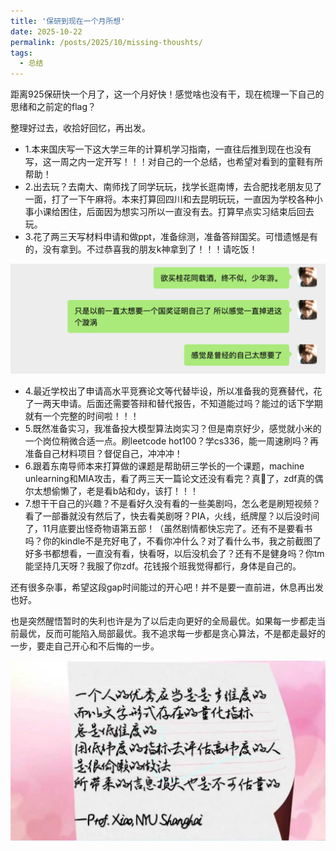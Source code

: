```yaml
---
title: '保研到现在一个月所想'
date: 2025-10-22
permalink: /posts/2025/10/missing-thoushts/
tags:
  - 总结
---
```


距离925保研快一个月了，这一个月好快！感觉啥也没有干，现在梳理一下自己的思绪和之前定的flag？

整理好过去，收拾好回忆，再出发。

- 1.本来国庆写一下这大学三年的计算机学习指南，一直往后推到现在也没有写，这一周之内一定开写！！！对自己的一个总结，也希望对看到的童鞋有所帮助！
- 2.出去玩？去南大、南师找了同学玩玩，找学长逛南博，去合肥找老朋友见了一面，打了一下午麻将。本来打算回四川和去昆明玩玩，一直因为学校各种小事小课给困住，后面因为想实习所以一直没有去。打算早点实习结束后回去玩。
- 3.花了两三天写材料申请和做ppt，准备综测，准备答辩国奖。可惜遗憾是有的，没有拿到。不过恭喜我的朋友k神拿到了！！！请吃饭！

<img src="images/wechatscreen1.png" alt="image-wechatscreen1" style="zoom:50%;" />

- 4.最近学校出了申请高水平竞赛论文等代替毕设，所以准备我的竞赛替代，花了一两天申请。后面还需要答辩和替代报告，不知道能过吗？能过的话下学期就有一个完整的时间啦！！！
- 5.既然准备实习，我准备投大模型算法岗实习？但是南京好少，感觉就小米的一个岗位稍微合适一点。刷leetcode hot100？学cs336，能一周速刷吗？再准备自己材料项目？督促自己，冲冲冲！
- 6.跟着东南导师本来打算做的课题是帮助研三学长的一个课题，machine  unlearning和MIA攻击，看了两三天一篇论文还没有看完？真🧎了，zdf真的偶尔太想偷懒了，老是看b站和dy，该打！！！
- 7.想干干自己的兴趣？不是看好久没有看的一些美剧吗，怎么老是刷短视频？看了一部番就没有然后了，快去看美剧呀？PIA，火线，纸牌屋？以后没时间了，11月底要出怪奇物语第五部！（虽然剧情都快忘完了。还有不是要看书吗？你的kindle不是充好电了，不看你冲什么？对了看什么书，我之前截图了好多书都想看，一直没有看，快看呀，以后没机会了？还有不是健身吗？你tm能坚持几天呀？我服了你zdf。花钱报个班我觉得都行，身体是自己的。

还有很多杂事，希望这段gap时间能过的开心吧！并不是要一直前进，休息再出发也好。

也是突然醒悟暂时的失利也许是为了以后走向更好的全局最优。如果每一步都走当前最优，反而可能陷入局部最优。我不追求每一步都是贪心算法，不是都走最好的一步，要走自己开心和不后悔的一步。

![judge-you](/images/judge-you.jpg)
